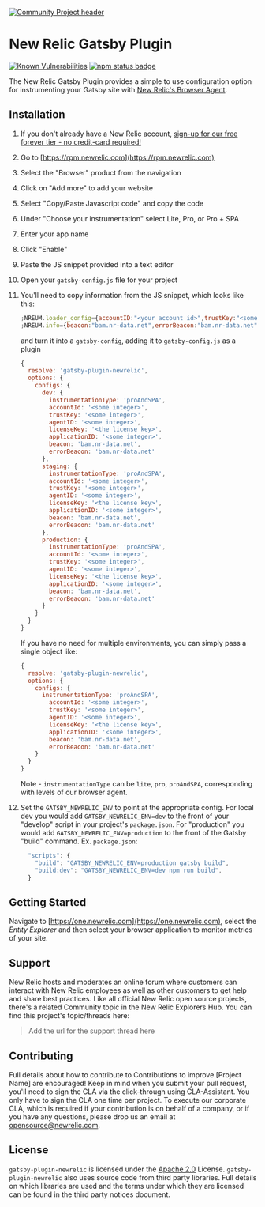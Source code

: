 [![Community Project header](https://github.com/newrelic/open-source-office/raw/master/examples/categories/images/Community_Project.png)](https://github.com/newrelic/open-source-office/blob/master/examples/categories/index.md#community-project)

# New Relic Gatsby Plugin
[![Known Vulnerabilities][3]][4]
[![npm status badge][1]][2]

The New Relic Gatsby Plugin provides a simple to use configuration option for instrumenting your Gatsby site with [New Relic's Browser Agent](https://newrelic.com/products/browser-monitoring).

## Installation

1. If you don't already have a New Relic account, [sign-up for our free forever tier - no credit-card required!](https://newrelic.com/signup)
1. Go to [https://rpm.newrelic.com](https://rpm.newrelic.com)
1. Select the "Browser" product from the navigation
1. Click on "Add more" to add your website
1. Select "Copy/Paste Javascript code" and copy the code
1. Under "Choose your instrumentation" select Lite, Pro, or Pro + SPA
1. Enter your app name
1. Click "Enable"
1. Paste the JS snippet provided into a text editor
1. Open your `gatsby-config.js` file for your project
1. You'll need to copy information from the JS snippet, which looks like this:

    ```js
    ;NREUM.loader_config={accountID:"<your account id>",trustKey:"<some integer>",agentID:"<some integer>",licenseKey:"<your license key>",applicationID:"<some integer>"}
    ;NREUM.info={beacon:"bam.nr-data.net",errorBeacon:"bam.nr-data.net",licenseKey:"<your license key>",applicationID:"<some integer>",sa:1}
    ```

    and turn it into a `gatsby-config`, adding it to `gatsby-config.js` as a plugin

    ```js
    {
      resolve: 'gatsby-plugin-newrelic',
      options: {
        configs: {
          dev: {
            instrumentationType: 'proAndSPA',
            accountId: '<some integer>',
            trustKey: '<some integer>',
            agentID: '<some integer>',
            licenseKey: '<the license key>',
            applicationID: '<some integer>',
            beacon: 'bam.nr-data.net',
            errorBeacon: 'bam.nr-data.net'
          },
          staging: {
            instrumentationType: 'proAndSPA',
            accountId: '<some integer>',
            trustKey: '<some integer>',
            agentID: '<some integer>',
            licenseKey: '<the license key>',
            applicationID: '<some integer>',
            beacon: 'bam.nr-data.net',
            errorBeacon: 'bam.nr-data.net'
          },
          production: {
            instrumentationType: 'proAndSPA',
            accountId: '<some integer>',
            trustKey: '<some integer>',
            agentID: '<some integer>',
            licenseKey: '<the license key>',
            applicationID: '<some integer>',
            beacon: 'bam.nr-data.net',
            errorBeacon: 'bam.nr-data.net'
          }
        }
      }
    }
    ```

    If you have no need for multiple environments, you can simply pass a single object like:

    ```js
    {
      resolve: 'gatsby-plugin-newrelic',
      options: {
        configs: {
          instrumentationType: 'proAndSPA',
            accountId: '<some integer>',
            trustKey: '<some integer>',
            agentID: '<some integer>',
            licenseKey: '<the license key>',
            applicationID: '<some integer>',
            beacon: 'bam.nr-data.net',
            errorBeacon: 'bam.nr-data.net'
        }
      }
    }
    ```

    Note - `instrumentationType` can be `lite`, `pro`, `proAndSPA`, corresponding with levels of our browser agent.

1. Set the `GATSBY_NEWRELIC_ENV` to point at the appropriate config. For local dev you would add `GATSBY_NEWRELIC_ENV=dev` to the front of your "develop" script in your project's `package.json`. For "production" you would add `GATSBY_NEWRELIC_ENV=production` to the front of the Gatsby "build" command.
    Ex. `package.json`:

    ```js
      "scripts": {
        "build": "GATSBY_NEWRELIC_ENV=production gatsby build",
        "build:dev": "GATSBY_NEWRELIC_ENV=dev npm run build",
      }
    ```

## Getting Started

Navigate to [https://one.newrelic.com](https://one.newrelic.com), select the _Entity Explorer_ and then select your browser application to monitor metrics of your site.

## Support

New Relic hosts and moderates an online forum where customers can interact with New Relic employees as well as other customers to get help and share best practices. Like all official New Relic open source projects, there's a related Community topic in the New Relic Explorers Hub. You can find this project's topic/threads here:

>Add the url for the support thread here

## Contributing

Full details about how to contribute to
Contributions to improve [Project Name] are encouraged! Keep in mind when you submit your pull request, you'll need to sign the CLA via the click-through using CLA-Assistant. You only have to sign the CLA one time per project.
To execute our corporate CLA, which is required if your contribution is on behalf of a company, or if you have any questions, please drop us an email at opensource@newrelic.com.

## License

`gatsby-plugin-newrelic` is licensed under the [Apache 2.0](http://apache.org/licenses/LICENSE-2.0.txt) License. `gatsby-plugin-newrelic` also uses source code from third party libraries. Full details on which libraries are used and the terms under which they are licensed can be found in the third party notices document.

[1]: https://nodei.co/npm/gatsby-plugin-newrelic.png
[2]: https://nodei.co/npm/gatsby-plugin-newrelic
[3]: https://snyk.io/test/github/newrelic/gatsby-plugin-newrelic/badge.svg?targetFile=package.json
[4]: https://snyk.io/test/github/newrelic/gatsby-plugin-newrelic?targetFile=package.json
